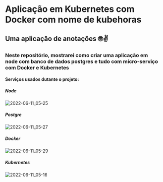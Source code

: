 # Aplicação em Kubernetes com Docker com nome de kubehoras 
## Uma aplicação de anotações  🤓✌️




### Neste repositório, mostrarei como criar uma aplicação em node com banco de dados postgres e tudo com micro-serviço com Docker e Kubernetes
#### Serviços usados dutante o projeto:

##### Node
![2022-06-11_05-25](https://user-images.githubusercontent.com/102867453/173179995-4c30364c-941d-409b-ac15-a5e9d9f0d24e.jpeg)
##### Postgre
![2022-06-11_05-27](https://user-images.githubusercontent.com/102867453/173180064-235427d7-8775-45cd-9b4e-1c1580f95352.jpeg)
##### Docker
![2022-06-11_05-29](https://user-images.githubusercontent.com/102867453/173180139-8aa8c4ec-43c4-4031-8a7c-fbb2f5285201.jpeg)
##### Kubernetes

![2022-06-11_05-16](https://user-images.githubusercontent.com/102867453/173179743-1963d817-9832-4fe4-af3f-f664a191a566.jpeg)

